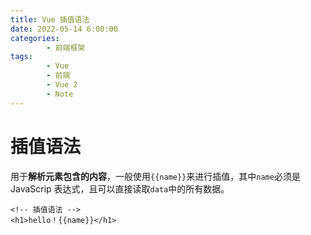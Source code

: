 ```yaml
---
title: Vue 插值语法
date: 2022-05-14 6:00:00
categories:
        - 前端框架
tags:
        - Vue
        - 前端
        - Vue 2
        - Note
---
```


# 插值语法

用于**解析元素包含的内容**，一般使用`{{name}}`来进行插值，其中`name`必须是 JavaScrip 表达式，且可以直接读取`data`中的所有数据。

```vue
<!-- 插值语法 -->
<h1>hello！{{name}}</h1>
```
